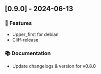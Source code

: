 ## [0.9.0] - 2024-06-13

### 🚀 Features

- Upper_first for debian
- Cliff-release

### 📚 Documentation

- Update changelogs & version for v0.8.0

